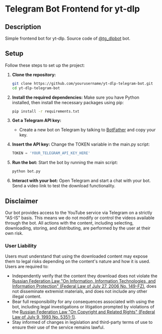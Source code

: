 
# Telegram Bot Frontend for yt-dlp

## Description

Simple frontend bot for yt-dlp. Source code of [@tg_dlpbot](https://t.me/tg_dlpbot/) bot.

## Setup

Follow these steps to set up the project:

1. **Clone the repository:**
   ```bash
   git clone https://github.com/yourusername/yt-dlp-telegram-bot.git
   cd yt-dlp-telegram-bot
   ```

2. **Install the required dependencies:**
   Make sure you have Python installed, then install the necessary packages using pip:
   ```bash
   pip install -r requirements.txt
   ```

3. **Get a Telegram API key:**
   - Create a new bot on Telegram by talking to [BotFather](https://t.me/botfather) and copy your key.

4. **Insert the API key:**
   Change the TOKEN variable in the main.py script:
   ```python
   TOKEN = 'YOUR_TELEGRAM_API_KEY_HERE'
   ```

5. **Run the bot:**
   Start the bot by running the main script:
   ```bash
   python bot.py
   ```

6. **Interact with your bot:**
   Open Telegram and start a chat with your bot. Send a video link to test the download functionality.

## Disclaimer

Our bot provides access to the YouTube service via Telegram on a strictly "AS-IS" basis. This means we do not modify or control the videos available through the bot. All actions with the content, including selecting, downloading, storing, and distributing, are performed by the user at their own risk.

### User Liability
Users must understand that using the downloaded content may expose them to legal risks depending on the content's nature and how it is used. Users are required to:
- Independently verify that the content they download does not violate the [Russian Federation Law "On Information, Information Technologies, and Information Protection" (Federal Law of July 27, 2006 No. 149-FZ)](http://www.consultant.ru/document/cons_doc_LAW_61798/), does not disseminate extremist materials, and does not include any other illegal content.
- Bear full responsibility for any consequences associated with using the bot, including legal investigations or litigation prompted by violations of the [Russian Federation Law "On Copyright and Related Rights" (Federal Law of July 9, 1993 No. 5351-1)](http://www.consultant.ru/document/cons_doc_LAW_5142/).
- Stay informed of changes in legislation and third-party terms of use to ensure their use of the service remains lawful.
